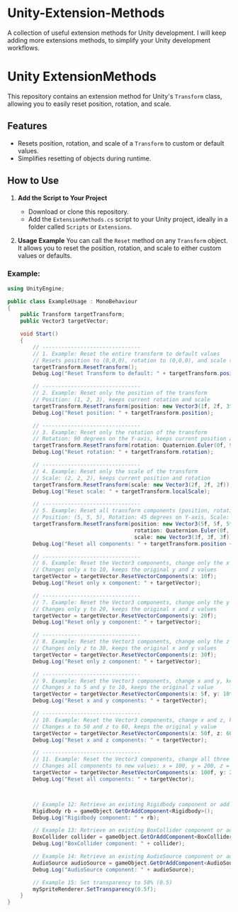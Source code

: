 # Unity-Extension-Methods

A collection of useful extension methods for Unity development. I will keep adding more extensions methods, to simplify your Unity development workflows.

# Unity ExtensionMethods

This repository contains an extension method for Unity's `Transform` class, allowing you to easily reset position, rotation, and scale.

## Features

- Resets position, rotation, and scale of a `Transform` to custom or default values.
- Simplifies resetting of objects during runtime.

## How to Use

1. **Add the Script to Your Project**

   - Download or clone this repository.
   - Add the `ExtensionMethods.cs` script to your Unity project, ideally in a folder called `Scripts` or `Extensions`.

2. **Usage Example**
   You can call the `Reset` method on any `Transform` object. It allows you to reset the position, rotation, and scale to either custom values or defaults.

### Example:

```csharp
using UnityEngine;

public class ExampleUsage : MonoBehaviour
{
    public Transform targetTransform;
    public Vector3 targetVector;

    void Start()
    {
        // -------------------------------
        // 1. Example: Reset the entire transform to default values
        // Resets position to (0,0,0), rotation to (0,0,0), and scale to (1,1,1)
        targetTransform.ResetTransform();
        Debug.Log("Reset Transform to default: " + targetTransform.position + ", " + targetTransform.rotation + ", " + targetTransform.localScale);

        // -------------------------------
        // 2. Example: Reset only the position of the transform
        // Position: (1, 2, 3), keeps current rotation and scale
        targetTransform.ResetTransform(position: new Vector3(1f, 2f, 3f));
        Debug.Log("Reset position: " + targetTransform.position);

        // -------------------------------
        // 3. Example: Reset only the rotation of the transform
        // Rotation: 90 degrees on the Y-axis, keeps current position and scale
        targetTransform.ResetTransform(rotation: Quaternion.Euler(0f, 90f, 0f));
        Debug.Log("Reset rotation: " + targetTransform.rotation);

        // -------------------------------
        // 4. Example: Reset only the scale of the transform
        // Scale: (2, 2, 2), keeps current position and rotation
        targetTransform.ResetTransform(scale: new Vector3(2f, 2f, 2f));
        Debug.Log("Reset scale: " + targetTransform.localScale);

        // -------------------------------
        // 5. Example: Reset all transform components (position, rotation, scale)
        // Position: (5, 5, 5), Rotation: 45 degrees on Y-axis, Scale: (3, 3, 3)
        targetTransform.ResetTransform(position: new Vector3(5f, 5f, 5f),
                                        rotation: Quaternion.Euler(0f, 45f, 0f),
                                        scale: new Vector3(3f, 3f, 3f));
        Debug.Log("Reset all components: " + targetTransform.position + ", " + targetTransform.rotation + ", " + targetTransform.localScale);

        // -------------------------------
        // 6. Example: Reset the Vector3 components, change only the x component
        // Changes only x to 10, keeps the original y and z values
        targetVector = targetVector.ResetVectorComponents(x: 10f);
        Debug.Log("Reset only x component: " + targetVector);

        // -------------------------------
        // 7. Example: Reset the Vector3 components, change only the y component
        // Changes only y to 20, keeps the original x and z values
        targetVector = targetVector.ResetVectorComponents(y: 20f);
        Debug.Log("Reset only y component: " + targetVector);

        // -------------------------------
        // 8. Example: Reset the Vector3 components, change only the z component
        // Changes only z to 30, keeps the original x and y values
        targetVector = targetVector.ResetVectorComponents(z: 30f);
        Debug.Log("Reset only z component: " + targetVector);

        // -------------------------------
        // 9. Example: Reset the Vector3 components, change x and y, keep z unchanged
        // Changes x to 5 and y to 10, keeps the original z value
        targetVector = targetVector.ResetVectorComponents(x: 5f, y: 10f);
        Debug.Log("Reset x and y components: " + targetVector);

        // -------------------------------
        // 10. Example: Reset the Vector3 components, change x and z, keep y unchanged
        // Changes x to 50 and z to 60, keeps the original y value
        targetVector = targetVector.ResetVectorComponents(x: 50f, z: 60f);
        Debug.Log("Reset x and z components: " + targetVector);

        // -------------------------------
        // 11. Example: Reset the Vector3 components, change all three components
        // Changes all components to new values: x = 100, y = 200, z = 300
        targetVector = targetVector.ResetVectorComponents(x: 100f, y: 200f, z: 300f);
        Debug.Log("Reset all components: " + targetVector);



        // Example 12: Retrieve an existing Rigidbody component or add a new one if it doesn't exist
        Rigidbody rb = gameObject.GetOrAddComponent<Rigidbody>();
        Debug.Log("Rigidbody component: " + rb);

        // Example 13: Retrieve an existing BoxCollider component or add a new one if it doesn't exist
        BoxCollider collider = gameObject.GetOrAddComponent<BoxCollider>();
        Debug.Log("BoxCollider component: " + collider);

        // Example 14: Retrieve an existing AudioSource component or add a new one if it doesn't exist
        AudioSource audioSource = gameObject.GetOrAddComponent<AudioSource>();
        Debug.Log("AudioSource component: " + audioSource);

        // Example 15: Set transparency to 50% (0.5)
        mySpriteRenderer.SetTransparency(0.5f);
    }
}
```
